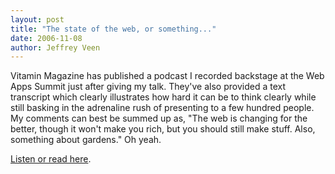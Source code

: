 ```yaml
--- 
layout: post
title: "The state of the web, or something..."
date: 2006-11-08
author: Jeffrey Veen
---
```

Vitamin Magazine has published a podcast I recorded backstage at the Web Apps Summit just after giving my talk. They've also provided a text transcript which clearly illustrates how hard it can be to think clearly while still basking in the adrenaline rush of presenting to a few hundred people. My comments can best be summed up as, "The web is changing for the better, though it won't make you rich, but you should still make stuff. Also, something about gardens." Oh yeah.

 <a href="http://www.thinkvitamin.com/interviews/webapps/jeff-veen/">Listen or read here</a>.
&#8203;
